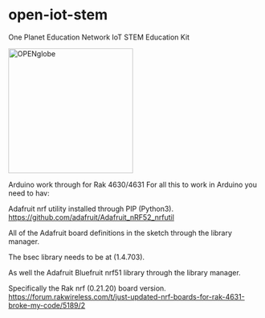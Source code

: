 # open-iot-stem
One Planet Education Network IoT STEM Education Kit


<img width="248" alt="OPENglobe" src="https://user-images.githubusercontent.com/17368055/199580276-4e5cb63f-2cf8-4e95-b6a8-bd3511b393b7.png">

Arduino work through for Rak 4630/4631
For all this to work in Arduino you need to hav:

Adafruit nrf utility installed through PIP (Python3).
https://github.com/adafruit/Adafruit_nRF52_nrfutil

All of the Adafruit board definitions in the sketch through the library manager.

The bsec library needs to be at (1.4.703).

As well the Adafruit Bluefruit nrf51 library through the library manager.

Specifically the Rak nrf (0.21.20) board version.
https://forum.rakwireless.com/t/just-updated-nrf-boards-for-rak-4631-broke-my-code/5189/2
